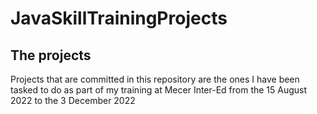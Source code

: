 # JavaSkillTrainingProjects
## The projects

Projects that are committed in this repository are the ones I have been tasked to do as part of my training at Mecer Inter-Ed from the 15 August 2022 to the 
3 December 2022

